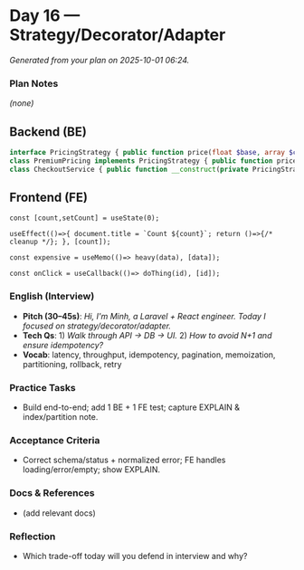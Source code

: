 # Day 16 — Strategy/Decorator/Adapter

_Generated from your plan on 2025-10-01 06:24._

### Plan Notes
_(none)_

## Backend (BE)

```php
interface PricingStrategy { public function price(float $base, array $ctx=[]): float; }
class PremiumPricing implements PricingStrategy { public function price(float $b, array $ctx=[]): float { return round($b*0.95,2); } }
class CheckoutService { public function __construct(private PricingStrategy $strategy){} public function total(float $base,array $ctx=[]): float { return $this->strategy->price($base,$ctx);} }
```

## Frontend (FE)

```tsx
const [count,setCount] = useState(0);
```

```tsx
useEffect(()=>{ document.title = `Count ${count}`; return ()=>{/* cleanup */}; }, [count]);
```

```tsx
const expensive = useMemo(()=> heavy(data), [data]);
```

```tsx
const onClick = useCallback(()=> doThing(id), [id]);
```

### English (Interview)
- **Pitch (30–45s)**: *Hi, I'm Minh, a Laravel + React engineer. Today I focused on strategy/decorator/adapter.*
- **Tech Qs**: 1) *Walk through API → DB → UI.* 2) *How to avoid N+1 and ensure idempotency?*
- **Vocab**: latency, throughput, idempotency, pagination, memoization, partitioning, rollback, retry


### Practice Tasks
- Build end-to-end; add 1 BE + 1 FE test; capture EXPLAIN & index/partition note.

### Acceptance Criteria
- Correct schema/status + normalized error; FE handles loading/error/empty; show EXPLAIN.

### Docs & References
- (add relevant docs)

### Reflection
- Which trade-off today will you defend in interview and why?